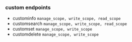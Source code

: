 ### custom endpoints

- custominfo `manage_scope, write_scope, read_scope`
- customsearch `manage_scope, write_scope, read_scope`
- customset `manage_scope, write_scope`
- customdelete `manage_scope, write_scope`